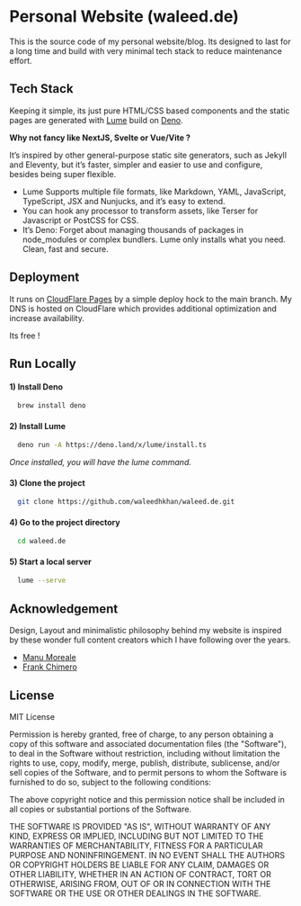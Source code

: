 
# Personal Website (waleed.de)

This is the source code of my personal website/blog. Its designed to last for a long time
and build with very minimal tech stack to reduce maintenance effort.

## Tech Stack
Keeping it simple, its just pure HTML/CSS based components and the static pages are generated with [Lume](https://lume.land/) build on [Deno](https://deno.land/).

**Why not fancy like NextJS, Svelte or Vue/Vite ?**

It’s inspired by other general-purpose static site generators, such as Jekyll and Eleventy, but it’s faster, simpler and easier to use and configure, besides being super flexible.

- Lume Supports multiple file formats, like Markdown, YAML, JavaScript, TypeScript, JSX and Nunjucks, and it’s easy to extend.
- You can hook any processor to transform assets, like Terser for Javascript or PostCSS for CSS.
- It’s Deno: Forget about managing thousands of packages in node_modules or complex bundlers. Lume only installs what you need. Clean, fast and secure.

## Deployment
It runs on [CloudFlare Pages](https://pages.cloudflare.com/) by a simple deploy hock to the main branch.
My DNS is hosted on CloudFlare which provides additional optimization and increase availability.   

Its free ! 
## Run Locally


#### 1) Install Deno

```bash
  brew install deno
```

#### 2) Install Lume

```bash
  deno run -A https://deno.land/x/lume/install.ts
```
*Once installed, you will have the lume command.*

#### 3) Clone the project

```bash
  git clone https://github.com/waleedhkhan/waleed.de.git
```

#### 4) Go to the project directory

```bash
  cd waleed.de
```

#### 5) Start a local server

```bash
  lume --serve
```



## Acknowledgement
Design, Layout and minimalistic philosophy behind my website is inspired by these wonder full content creators which I have following over the years.

 - [Manu Moreale](https://manuelmoreale.com)
 - [Frank Chimero](https://frankchimero.com)



## License

MIT License

Permission is hereby granted, free of charge, to any person obtaining a copy
of this software and associated documentation files (the "Software"), to deal
in the Software without restriction, including without limitation the rights
to use, copy, modify, merge, publish, distribute, sublicense, and/or sell
copies of the Software, and to permit persons to whom the Software is
furnished to do so, subject to the following conditions:

The above copyright notice and this permission notice shall be included in all
copies or substantial portions of the Software.

THE SOFTWARE IS PROVIDED "AS IS", WITHOUT WARRANTY OF ANY KIND, EXPRESS OR
IMPLIED, INCLUDING BUT NOT LIMITED TO THE WARRANTIES OF MERCHANTABILITY,
FITNESS FOR A PARTICULAR PURPOSE AND NONINFRINGEMENT. IN NO EVENT SHALL THE
AUTHORS OR COPYRIGHT HOLDERS BE LIABLE FOR ANY CLAIM, DAMAGES OR OTHER
LIABILITY, WHETHER IN AN ACTION OF CONTRACT, TORT OR OTHERWISE, ARISING FROM,
OUT OF OR IN CONNECTION WITH THE SOFTWARE OR THE USE OR OTHER DEALINGS IN THE
SOFTWARE.